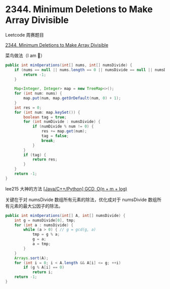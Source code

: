 # 2344. Minimum Deletions to Make Array Divisible

Leetcode 周赛题目

[2344. Minimum Deletions to Make Array Divisible](https://leetcode.com/problems/minimum-deletions-to-make-array-divisible/)

菜鸟做法（I am 🥬）

```java
public int minOperations(int[] nums, int[] numsDivide) {
    if (nums == null || nums.length == 0 || numsDivide == null || numsDivide.length == 0) {
        return -1;
    }
    
    Map<Integer, Integer> map = new TreeMap<>();
    for (int num: nums) {
        map.put(num, map.getOrDefault(num, 0) + 1);
    }
    int res = 0;
    for (int num: map.keySet()) {
        boolean tag = true;
        for (int numDivide : numsDivide) {
            if (numDivide % num != 0) {
                res += map.get(num);
                tag = false;
                break;
            }
        }  
        if (tag) {
            return res;
        }
    }
    return -1;             
}
```

lee215 大神的方法 [[Java/C++/Python] GCD, O(n + m + log)](https://leetcode.com/problems/minimum-deletions-to-make-array-divisible/discuss/2292651/JavaC%2B%2BPython-GCD-O(n-%2B-m-%2B-log))

关键在于对 numsDivide 数组所有元素的除法，优化成对于 numsDivide 数组所有元素的最大公因子的除法。

```java
public int minOperations(int[] A, int[] numsDivide) {
    int g = numsDivide[0], tmp;
    for (int a : numsDivide) {
        while (a > 0) { // g = gcd(g, a)
            tmp = g % a;
            g = a;
            a = tmp;
        }
    }
    Arrays.sort(A);
    for (int i = 0; i < A.length && A[i] <= g; ++i)
        if (g % A[i] == 0)
            return i;
    return -1;
}
```